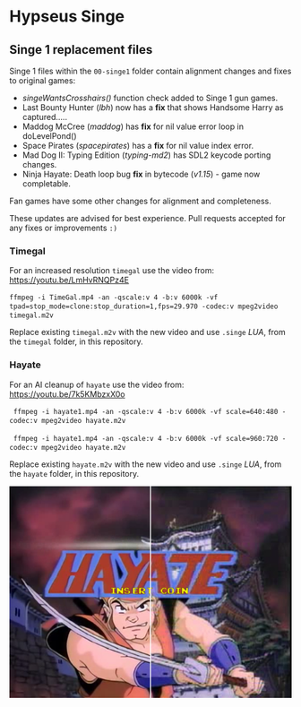 # Hypseus Singe

## Singe 1 replacement files

Singe 1 files within the ``00-singe1`` folder contain alignment changes and fixes to original games:

- *singeWantsCrosshairs()* function check added to Singe 1 gun games.
- Last Bounty Hunter (*lbh*) now has a **fix** that shows Handsome Harry as captured.....  
- Maddog McCree (*maddog*) has **fix** for nil value error loop in doLevelPond()
- Space Pirates (*spacepirates*) has a **fix** for nil value index error.
- Mad Dog II: Typing Edition (*typing-md2*) has SDL2 keycode porting changes.
- Ninja Hayate: Death loop bug **fix** in bytecode (_v1.15_) - game now completable.

Fan games have some other changes for alignment and completeness.

These updates are advised for best experience. Pull requests accepted for any fixes or improvements ``:)``

### Timegal

For an increased resolution `timegal` use the video from: https://youtu.be/LmHvRNQPz4E

    ffmpeg -i TimeGal.mp4 -an -qscale:v 4 -b:v 6000k -vf tpad=stop_mode=clone:stop_duration=1,fps=29.970 -codec:v mpeg2video timegal.m2v

Replace existing `timegal.m2v` with the new video and use `.singe` _LUA_, from the `timegal` folder, in this repository.

### Hayate

For an AI cleanup of `hayate` use the video from: https://youtu.be/7k5KMbzxX0o

     ffmpeg -i hayate1.mp4 -an -qscale:v 4 -b:v 6000k -vf scale=640:480 -codec:v mpeg2video hayate.m2v

     ffmpeg -i hayate1.mp4 -an -qscale:v 4 -b:v 6000k -vf scale=960:720 -codec:v mpeg2video hayate.m2v

Replace existing `hayate.m2v` with the new video and use `.singe` _LUA_, from the `hayate` folder, in this repository.

![hayate](hayate.png)
